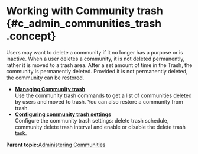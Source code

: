# Working with Community trash {#c_admin_communities_trash .concept}

Users may want to delete a community if it no longer has a purpose or is inactive. When a user deletes a community, it is not deleted permanently, rather it is moved to a trash area. After a set amount of time in the Trash, the community is permanently deleted. Provided it is not permanently deleted, the community can be restored.

-   **[Managing Community trash](../admin/t_admin_communities_soft_del.md)**  
Use the community trash commands to get a list of communities deleted by users and moved to trash. You can also restore a community from trash.
-   **[Configuring community trash settings](../admin/t_admin_communities_config_fulldelete.md)**  
Configure the community trash settings: delete trash schedule, community delete trash interval and enable or disable the delete trash task.

**Parent topic:**[Administering Communities](../admin/c_admin_communities_intro.md)

